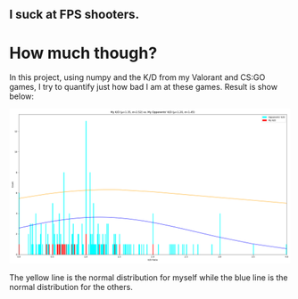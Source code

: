 ## I suck at FPS shooters.
# How much though?

In this project, using numpy and the K/D from my Valorant and CS:GO games, I try to quantify just how bad I am at these games. Result is show below:

![](graph.png?raw=true)

The yellow line is the normal distribution for myself while the blue line is the normal distribution for the others. 